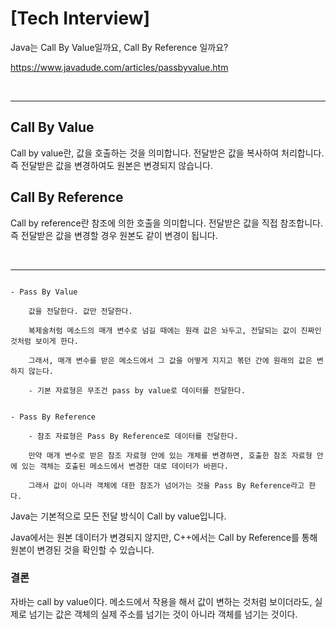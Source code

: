 # [Tech Interview]

Java는 Call By Value일까요, Call By Reference 일까요?

https://www.javadude.com/articles/passbyvalue.htm

 </br>

---

## Call By Value
Call by value란, 값을 호출하는 것을 의미합니다. 전달받은 값을 복사하여 처리합니다. 즉 전달받은 값을 변경하여도 원본은 변경되지 않습니다.


## Call By Reference

Call by reference란 참조에 의한 호출을 의미합니다. 전달받은 값을 직접 참조합니다. 즉 전달받은 값을 변경할 경우 원본도 같이 변경이 됩니다.

</br>

---

```

- Pass By Value
    
    값을 전달한다. 값만 전달한다.
    
    복제술처럼 메소드의 매개 변수로 넘길 때에는 원래 값은 놔두고, 전달되는 값이 진짜인 것처럼 보이게 한다.
    
    그래서, 매개 변수를 받은 메소드에서 그 값을 어떻게 지지고 볶던 간에 원래의 값은 변하지 않는다.
    
    - 기본 자료형은 무조건 pass by value로 데이터를 전달한다.


- Pass By Reference

    - 참조 자료형은 Pass By Reference로 데이터를 전달한다.
    
    만약 매개 변수로 받은 참조 자료형 안에 있는 개체를 변경하면, 호출한 참조 자료형 안에 있는 객체는 호출된 메소드에서 변경한 대로 데이터가 바뀐다.
    
    그래서 값이 아니라 객체에 대한 참조가 넘어가는 것을 Pass By Reference라고 한다.
```

Java는 기본적으로 모든 전달 방식이 Call by value입니다.

Java에서는 원본 데이터가 변경되지 않지만, C++에서는 Call by Reference를 통해 원본이 변경된 것을 확인할 수 있습니다.



### 결론

자바는 call by value이다. 메소드에서 작용을 해서 값이 변하는 것처럼 보이더라도, 실제로 넘기는 값은 객체의 실제 주소를 넘기는 것이 아니라 객체를 넘기는 것이다.
